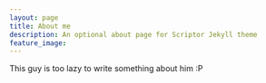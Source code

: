 ```yaml
---
layout: page
title: About me
description: An optional about page for Scriptor Jekyll theme
feature_image:
---
```


This guy is too lazy to write something about him :P

